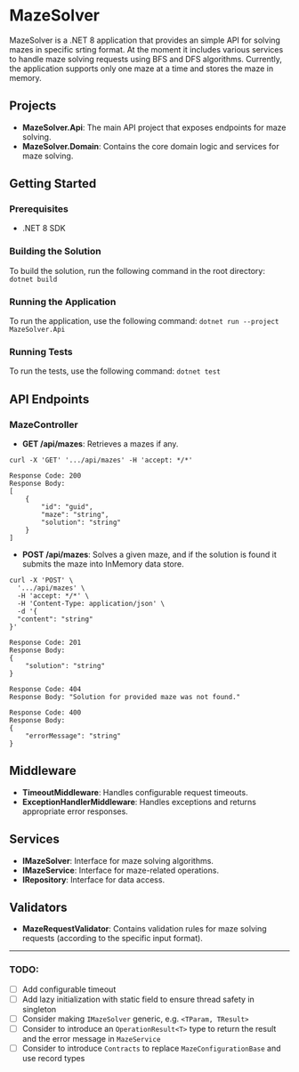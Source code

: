 # MazeSolver

MazeSolver is a .NET 8 application that provides an simple API for solving mazes in specific srting format.
At the moment it includes various services to handle maze solving requests using BFS and DFS algorithms.
Currently, the application supports only one maze at a time and stores the maze in memory.

## Projects

- **MazeSolver.Api**: The main API project that exposes endpoints for maze solving.
- **MazeSolver.Domain**: Contains the core domain logic and services for maze solving.

## Getting Started

### Prerequisites

- .NET 8 SDK

### Building the Solution

To build the solution, run the following command in the root directory:
```dotnet build```

### Running the Application

To run the application, use the following command:
```dotnet run --project MazeSolver.Api```

### Running Tests

To run the tests, use the following command:
```dotnet test```


## API Endpoints

### MazeController

- **GET /api/mazes**: Retrieves a mazes if any.
``````
curl -X 'GET' '.../api/mazes' -H 'accept: */*'

Response Code: 200
Response Body:
[
    {
        "id": "guid",
        "maze": "string",
        "solution": "string"
    }
]
``````
- **POST /api/mazes**: Solves a given maze, and if the solution is found it submits the maze into InMemory data store.
``````
curl -X 'POST' \
  '.../api/mazes' \
  -H 'accept: */*' \
  -H 'Content-Type: application/json' \
  -d '{
  "content": "string"
}'

Response Code: 201
Response Body: 
{
    "solution": "string"
}

Response Code: 404
Response Body: "Solution for provided maze was not found."

Response Code: 400
Response Body: 
{
    "errorMessage": "string"
}
``````
## Middleware

- **TimeoutMiddleware**: Handles configurable request timeouts.
- **ExceptionHandlerMiddleware**: Handles exceptions and returns appropriate error responses.

## Services

- **IMazeSolver**: Interface for maze solving algorithms.
- **IMazeService**: Interface for maze-related operations.
- **IRepository**: Interface for data access.

## Validators

- **MazeRequestValidator**: Contains validation rules for maze solving requests (according to the specific input format).

------------
### TODO:
- [ ] Add configurable timeout
- [ ] Add lazy initialization with static field to ensure thread safety in singleton
- [ ] Consider making ```IMazeSolver``` generic, e.g. ```<TParam, TResult>```
- [ ] Consider to introduce an ```OperationResult<T>``` type to return the result and the error message in ```MazeService```
- [ ] Consider to introduce ```Contracts``` to replace ```MazeConfigurationBase``` and use record types